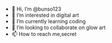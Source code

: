 - 👋 Hi, I’m @bunso123
- 👀 I’m interested in digital art
- 🌱 I’m currently learning coding
- 💞️ I’m looking to collaborate on glow art
- 📫 How to reach me,secret
<!---
bunso123/bunso123 is a ✨ special ✨ repository because its `README.md` (this file) appears on your GitHub profile.
You can click the Preview link to take a look at your changes.
--->
